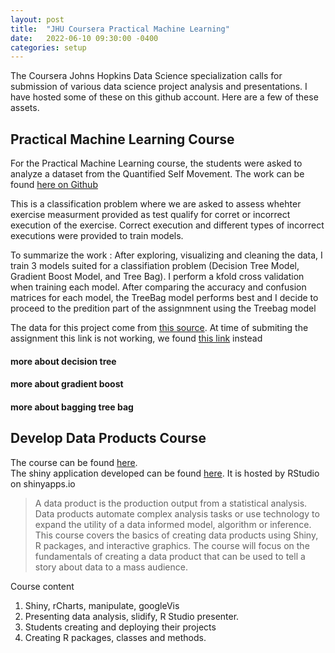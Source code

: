 ```yaml
---
layout: post
title:  "JHU Coursera Practical Machine Learning"
date:   2022-06-10 09:30:00 -0400
categories: setup
---
```

The Coursera Johns Hopkins Data Science specialization calls for submission of various data science project analysis and presentations. I have hosted some of these on this github account. Here are a few of these assets.

## Practical Machine Learning Course  

For the Practical Machine Learning course, the students were asked to analyze a dataset from the Quantified Self Movement. The work can be found [here on Github](https://bluebonobo.github.io/coursera_hopkins_practicalmachinelearning/)

This is a classification problem where we are asked to assess whehter exercise measurment provided as test qualify for corret or incorrect execution of the exercise. Correct execution and different types of incorrect executions were provided to train models. 

To summarize the work : After exploring, visualizing and cleaning the data, I train 3 models suited for a classifiation problem (Decision Tree Model, Gradient Boost Model, and Tree Bag). I perform a kfold cross validation when training each model. After comparing the accuracy and confusion matrices for each model, the TreeBag model performs best and I decide to proceed to the predition part of the assignmnent using the Treebag model

The data for this project come from [this source](http://groupware.les.inf.puc-rio.br/har). At time of submiting the assignment this link is not working, we found [this link](https://perceptualui.org/publications/velloso13_ah.pdf) instead

#### more about decision tree 


#### more about gradient boost


#### more about bagging tree bag


## Develop Data Products Course

The course can be found [here](https://www.coursera.org/learn/data-products).  
The shiny application developed can be found [here](https://bluebonobo.shinyapps.io/week4shinyapp/). It is hosted by RStudio on shinyapps.io

>A data product is the production output from a statistical analysis. Data products automate complex analysis tasks or use technology to expand the utility of a data informed model, algorithm or inference. This course covers the basics of creating data products using Shiny, R packages, and interactive graphics. The course will focus on the fundamentals of creating a data product that can be used to tell a story about data to a mass audience. 

Course content 

1. Shiny, rCharts, manipulate, googleVis 
2. Presenting data analysis, slidify, R Studio presenter. 
3. Students creating and deploying their projects 
4. Creating R packages, classes and methods.